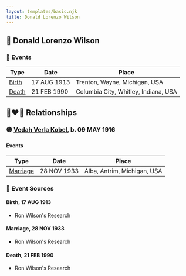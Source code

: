 ```yaml
---
layout: templates/basic.njk
title: Donald Lorenzo Wilson
---
```

## 🔵 Donald Lorenzo Wilson

### 📆 Events

Type | Date | Place
------ | ------ | ------
[Birth](#event-f69baa41-bea9-41ad-a29b-4173637316e1) | 17 AUG 1913 | Trenton, Wayne, Michigan, USA
[Death](#event-e17ab224-b376-43af-b2cf-b80ff3eb869d) | 21 FEB 1990 | Columbia City, Whitley, Indiana, USA

## 👩‍❤️‍👨 Relationships

### 🟣 [Vedah Verla Kobel](/people/6/67698772), b. 09 MAY 1916

#### Events

Type | Date | Place
------ | ------ | ------
[Marriage](#event-2673b651-3e13-4ec7-b902-9e3ce922f5be) | 28 NOV 1933 | Alba, Antrim, Michigan, USA
### 📰 Event Sources

#### <a id="event-f69baa41-bea9-41ad-a29b-4173637316e1"></a> Birth, 17 AUG 1913
* Ron Wilson's Research

#### <a id="event-2673b651-3e13-4ec7-b902-9e3ce922f5be"></a> Marriage, 28 NOV 1933
* Ron Wilson's Research
#### <a id="event-e17ab224-b376-43af-b2cf-b80ff3eb869d"></a> Death, 21 FEB 1990
* Ron Wilson's Research
